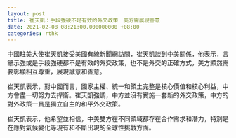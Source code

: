 ```yaml
---
layout: post
title: 崔天凱：手段強硬不是有效的外交政策　美方需展現善意
date: 2021-02-08 08:21:00.000000000 +08:00
categories: rthk
---
```


中國駐美大使崔天凱接受美國有線新聞網訪問，崔天凱談到中美關係，他表示，言辭示強或是手段強硬都不是有效的外交政策，也不是外交的正確方式，美方顯然需要彰顯相互尊重，展現誠意和善意。

崔天凱表示，對中國而言，國家主權、統一和領土完整是核心價值和核心利益，中方會盡一切努力去捍衛。崔天凱強調，中方並沒有實施一套新的外交政策，中方的對外政策一貫是獨立自主的和平外交政策。

崔天凱表示，他希望並相信，中美雙方在不同領域都存在合作需求和潛力，特別是在應對氣候變化等現有和不斷出現的全球性挑戰方面。
